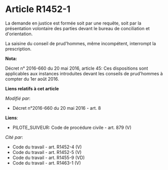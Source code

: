 # Article R1452-1

La demande en justice est formée soit par une requête, soit par la présentation volontaire des parties devant le bureau de
conciliation et d'orientation. 

La saisine du conseil de prud'hommes, même incompétent, interrompt la prescription.

**Nota:**

Décret n° 2016-660 du 20 mai 2016, article 45: Ces dispositions sont applicables aux instances introduites devant les
conseils de prud'hommes à compter du 1er août 2016.

**Liens relatifs à cet article**

_Modifié par_:

  - Décret n°2016-660 du 20 mai 2016 - art. 8

**Liens**:

  - PILOTE_SUIVEUR: Code de procédure civile - art. 879 (V)

_Cité par_:

  - Code du travail - art. R1452-4 (V)
  - Code du travail - art. R1452-5 (V)
  - Code du travail - art. R1455-9 (VD)
  - Code du travail - art. R1463-1 (V)
